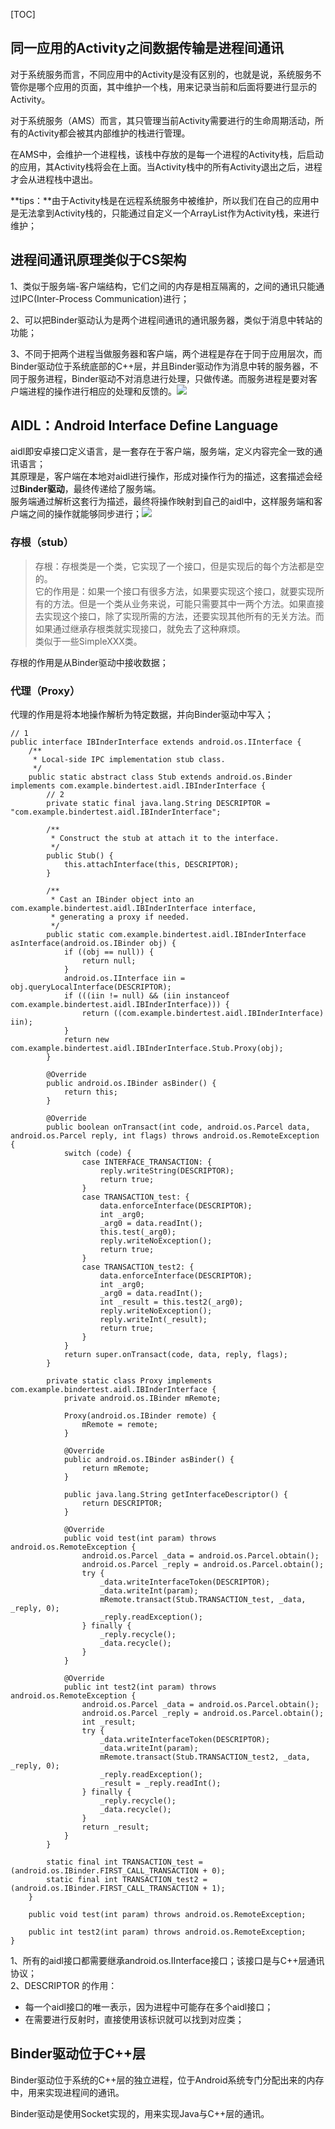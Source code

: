 \[TOC\]

## 同一应用的Activity之间数据传输是进程间通讯

对于系统服务而言，不同应用中的Activity是没有区别的，也就是说，系统服务不管你是哪个应用的页面，其中维护一个栈，用来记录当前和后面将要进行显示的Activity。

对于系统服务（AMS）而言，其只管理当前Activity需要进行的生命周期活动，所有的Activity都会被其内部维护的栈进行管理。

在AMS中，会维护一个进程栈，该栈中存放的是每一个进程的Activity栈，后启动的应用，其Activity栈将会在上面。当Activity栈中的所有Activity退出之后，进程才会从进程栈中退出。

**tips：**由于Activity栈是在远程系统服务中被维护，所以我们在自己的应用中是无法拿到Activity栈的，只能通过自定义一个ArrayList作为Activity栈，来进行维护；

## 进程间通讯原理类似于CS架构

1、类似于服务端-客户端结构，它们之间的内存是相互隔离的，之间的通讯只能通过IPC(Inter-Process Communication)进行；

2、可以把Binder驱动认为是两个进程间通讯的通讯服务器，类似于消息中转站的功能；

3、不同于把两个进程当做服务器和客户端，两个进程是存在于同于应用层次，而Binder驱动位于系统底部的C++层，并且Binder驱动作为消息中转的服务器，不同于服务进程，Binder驱动不对消息进行处理，只做传递。而服务进程是要对客户端进程的操作进行相应的处理和反馈的。![](/assets/aidl1.png)

## AIDL：Android Interface Define Language

aidl即安卓接口定义语言，是一套存在于客户端，服务端，定义内容完全一致的通讯语言；  
其原理是，客户端在本地对aidl进行操作，形成对操作行为的描述，这套描述会经过**Binder驱动**，最终传递给了服务端。  
服务端通过解析这套行为描述，最终将操作映射到自己的aidl中，这样服务端和客户端之间的操作就能够同步进行；![](/assets/aidl3.png)

### 存根（stub）

> 存根：存根类是一个类，它实现了一个接口，但是实现后的每个方法都是空的。  
> 它的作用是：如果一个接口有很多方法，如果要实现这个接口，就要实现所有的方法。但是一个类从业务来说，可能只需要其中一两个方法。如果直接去实现这个接口，除了实现所需的方法，还要实现其他所有的无关方法。而如果通过继承存根类就实现接口，就免去了这种麻烦。  
> 类似于一些SimpleXXX类。

存根的作用是从Binder驱动中接收数据；

### 代理（Proxy）

代理的作用是将本地操作解析为特定数据，并向Binder驱动中写入；

```
// 1
public interface IBInderInterface extends android.os.IInterface {
    /**
     * Local-side IPC implementation stub class.
     */
    public static abstract class Stub extends android.os.Binder implements com.example.bindertest.aidl.IBInderInterface {
        // 2
        private static final java.lang.String DESCRIPTOR = "com.example.bindertest.aidl.IBInderInterface";

        /**
         * Construct the stub at attach it to the interface.
         */
        public Stub() {
            this.attachInterface(this, DESCRIPTOR);
        }

        /**
         * Cast an IBinder object into an com.example.bindertest.aidl.IBInderInterface interface,
         * generating a proxy if needed.
         */
        public static com.example.bindertest.aidl.IBInderInterface asInterface(android.os.IBinder obj) {
            if ((obj == null)) {
                return null;
            }
            android.os.IInterface iin = obj.queryLocalInterface(DESCRIPTOR);
            if (((iin != null) && (iin instanceof com.example.bindertest.aidl.IBInderInterface))) {
                return ((com.example.bindertest.aidl.IBInderInterface) iin);
            }
            return new com.example.bindertest.aidl.IBInderInterface.Stub.Proxy(obj);
        }

        @Override
        public android.os.IBinder asBinder() {
            return this;
        }

        @Override
        public boolean onTransact(int code, android.os.Parcel data, android.os.Parcel reply, int flags) throws android.os.RemoteException {
            switch (code) {
                case INTERFACE_TRANSACTION: {
                    reply.writeString(DESCRIPTOR);
                    return true;
                }
                case TRANSACTION_test: {
                    data.enforceInterface(DESCRIPTOR);
                    int _arg0;
                    _arg0 = data.readInt();
                    this.test(_arg0);
                    reply.writeNoException();
                    return true;
                }
                case TRANSACTION_test2: {
                    data.enforceInterface(DESCRIPTOR);
                    int _arg0;
                    _arg0 = data.readInt();
                    int _result = this.test2(_arg0);
                    reply.writeNoException();
                    reply.writeInt(_result);
                    return true;
                }
            }
            return super.onTransact(code, data, reply, flags);
        }

        private static class Proxy implements com.example.bindertest.aidl.IBInderInterface {
            private android.os.IBinder mRemote;

            Proxy(android.os.IBinder remote) {
                mRemote = remote;
            }

            @Override
            public android.os.IBinder asBinder() {
                return mRemote;
            }

            public java.lang.String getInterfaceDescriptor() {
                return DESCRIPTOR;
            }

            @Override
            public void test(int param) throws android.os.RemoteException {
                android.os.Parcel _data = android.os.Parcel.obtain();
                android.os.Parcel _reply = android.os.Parcel.obtain();
                try {
                    _data.writeInterfaceToken(DESCRIPTOR);
                    _data.writeInt(param);
                    mRemote.transact(Stub.TRANSACTION_test, _data, _reply, 0);
                    _reply.readException();
                } finally {
                    _reply.recycle();
                    _data.recycle();
                }
            }

            @Override
            public int test2(int param) throws android.os.RemoteException {
                android.os.Parcel _data = android.os.Parcel.obtain();
                android.os.Parcel _reply = android.os.Parcel.obtain();
                int _result;
                try {
                    _data.writeInterfaceToken(DESCRIPTOR);
                    _data.writeInt(param);
                    mRemote.transact(Stub.TRANSACTION_test2, _data, _reply, 0);
                    _reply.readException();
                    _result = _reply.readInt();
                } finally {
                    _reply.recycle();
                    _data.recycle();
                }
                return _result;
            }
        }

        static final int TRANSACTION_test = (android.os.IBinder.FIRST_CALL_TRANSACTION + 0);
        static final int TRANSACTION_test2 = (android.os.IBinder.FIRST_CALL_TRANSACTION + 1);
    }

    public void test(int param) throws android.os.RemoteException;

    public int test2(int param) throws android.os.RemoteException;
}
```

1、所有的aidl接口都需要继承android.os.IInterface接口；该接口是与C++层通讯协议；  
2、DESCRIPTOR 的作用：

* 每一个aidl接口的唯一表示，因为进程中可能存在多个aidl接口；
* 在需要进行反射时，直接使用该标识就可以找到对应类；

## Binder驱动位于C++层

Binder驱动位于系统的C++层的独立进程，位于Android系统专门分配出来的内存中，用来实现进程间的通讯。

Binder驱动是使用Socket实现的，用来实现Java与C++层的通讯。


